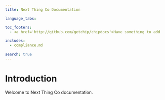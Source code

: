 ```yaml
---
title: Next Thing Co Documentation

language_tabs:

toc_footers:
  - <a href='http://github.com/getchip/chipdocs'>Have something to add or change?<br>Visit our GitHub!</a>

includes:
  - compliance.md
  
search: true
---
```


# Introduction
Welcome to Next Thing Co documentation.
